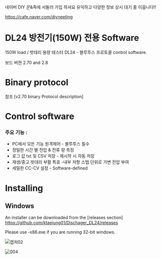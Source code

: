 
네이버 DIY 꾼&족에 서둘러 가입 하셔요 유익하고 다양한 정보 상시 대기 즁 이옵니다!!

https://cafe.naver.com/diyneeting



# DL24 방전기(150W) 전용 Software
150W load / 밧데리 용량 테스터 DL24 - 블루투스 프로토콜 control software.

보드 버젼 2.70 and 2.8

# Binary protocol

참조 [v2.70 binary Protocol description]

# Control software

### 주요 기능 :

- PC에서 모든 기능 원격제어 - 블루투스 필수 
- 정밀한 시간 별 전압 & 전류 량 측정
- 로그 값 txt 및 CSV 저장 - 재시작 시 자동 저장
- 재생/중고 밧데리 부활 특효 -내부 저항 스텝 단위로 가변 전압 부여 
- 세밀한 CC-CV 설정 - Software-defined 

# Installing

## Windows

An installer can be downloaded from the [releases section]
https://github.com/ktaejung01/Dischager_DL24/releases

Please use -x86.exe if you are running 32-bit windows.

![캡처02](https://github.com/ktaejung01/Dischager_DL24/assets/83075594/26b18166-2760-4dea-a94c-c8ba60aae2b8)


![004](https://github.com/ktaejung01/Dischager_DL24/assets/83075594/c495ee0a-db04-4561-86c6-659a64f253c1)
